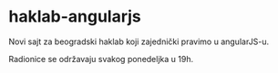 # haklab-angularjs

Novi sajt za beogradski haklab koji zajednički pravimo u angularJS-u.

Radionice se održavaju svakog ponedeljka u 19h.
